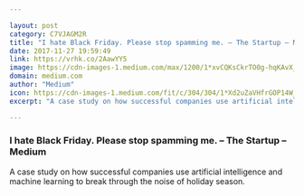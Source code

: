 ```yaml
---

layout: post
category: C7VJAGM2R
title: "I hate Black Friday. Please stop spamming me. – The Startup – Medium"
date: 2017-11-27 19:59:49
link: https://vrhk.co/2AawYY5
image: https://cdn-images-1.medium.com/max/1200/1*xvCQKsCkrTO0g-hqKAvX_A.png
domain: medium.com
author: "Medium"
icon: https://cdn-images-1.medium.com/fit/c/304/304/1*Xd2uZaVHfrGOP14W_3UQRg.jpeg
excerpt: "A case study on how successful companies use artificial intelligence and machine learning to break through the noise of holiday season."

---
```


### I hate Black Friday. Please stop spamming me. – The Startup – Medium

A case study on how successful companies use artificial intelligence and machine learning to break through the noise of holiday season.